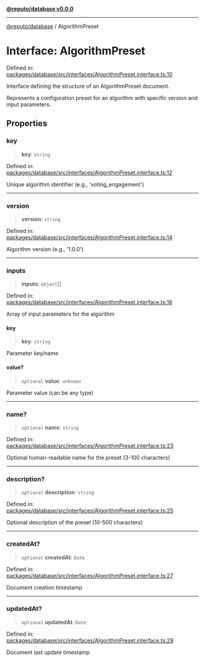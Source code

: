 [**@reputo/database v0.0.0**](../README.md)

***

[@reputo/database](../globals.md) / AlgorithmPreset

# Interface: AlgorithmPreset

Defined in: [packages/database/src/interfaces/AlgorithmPreset.interface.ts:10](https://github.com/TogetherCrew/reputo/blob/413a65312d2e71068be02885525ba8b64731b3a2/packages/database/src/interfaces/AlgorithmPreset.interface.ts#L10)

Interface defining the structure of an AlgorithmPreset document.

Represents a configuration preset for an algorithm with specific
version and input parameters.

## Properties

### key

> **key**: `string`

Defined in: [packages/database/src/interfaces/AlgorithmPreset.interface.ts:12](https://github.com/TogetherCrew/reputo/blob/413a65312d2e71068be02885525ba8b64731b3a2/packages/database/src/interfaces/AlgorithmPreset.interface.ts#L12)

Unique algorithm identifier (e.g., 'voting_engagement')

***

### version

> **version**: `string`

Defined in: [packages/database/src/interfaces/AlgorithmPreset.interface.ts:14](https://github.com/TogetherCrew/reputo/blob/413a65312d2e71068be02885525ba8b64731b3a2/packages/database/src/interfaces/AlgorithmPreset.interface.ts#L14)

Algorithm version (e.g., '1.0.0')

***

### inputs

> **inputs**: `object`[]

Defined in: [packages/database/src/interfaces/AlgorithmPreset.interface.ts:16](https://github.com/TogetherCrew/reputo/blob/413a65312d2e71068be02885525ba8b64731b3a2/packages/database/src/interfaces/AlgorithmPreset.interface.ts#L16)

Array of input parameters for the algorithm

#### key

> **key**: `string`

Parameter key/name

#### value?

> `optional` **value**: `unknown`

Parameter value (can be any type)

***

### name?

> `optional` **name**: `string`

Defined in: [packages/database/src/interfaces/AlgorithmPreset.interface.ts:23](https://github.com/TogetherCrew/reputo/blob/413a65312d2e71068be02885525ba8b64731b3a2/packages/database/src/interfaces/AlgorithmPreset.interface.ts#L23)

Optional human-readable name for the preset (3-100 characters)

***

### description?

> `optional` **description**: `string`

Defined in: [packages/database/src/interfaces/AlgorithmPreset.interface.ts:25](https://github.com/TogetherCrew/reputo/blob/413a65312d2e71068be02885525ba8b64731b3a2/packages/database/src/interfaces/AlgorithmPreset.interface.ts#L25)

Optional description of the preset (10-500 characters)

***

### createdAt?

> `optional` **createdAt**: `Date`

Defined in: [packages/database/src/interfaces/AlgorithmPreset.interface.ts:27](https://github.com/TogetherCrew/reputo/blob/413a65312d2e71068be02885525ba8b64731b3a2/packages/database/src/interfaces/AlgorithmPreset.interface.ts#L27)

Document creation timestamp

***

### updatedAt?

> `optional` **updatedAt**: `Date`

Defined in: [packages/database/src/interfaces/AlgorithmPreset.interface.ts:29](https://github.com/TogetherCrew/reputo/blob/413a65312d2e71068be02885525ba8b64731b3a2/packages/database/src/interfaces/AlgorithmPreset.interface.ts#L29)

Document last update timestamp
